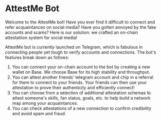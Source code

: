 # AttestMe Bot 

Welcome to the AttestMe bot! Have you ever find it difficult to connect and refer acquaintances on social media? Have you gotten annoyed by the fake accounts and scams? Here is our solution: we crafted an on-chain attestatiion system for social media! 

AttestMe bot is currently launched on Telegram, which is fabulous in connecting people yet tough to verify accounts and connections. The bot's features break down as follows: 

1. You can connect your on-chain account to the bot by creating a new wallet on Base. We choose Base for its high stability and throughput. 
2. You can attest another friends' telegram account and chip in a referral for them to connect to your friends. Your friends can then use your attestation to prove their authenticity and efficiently connect! 
3. You can choose from a selection of additional attestation schemas to attest someone's skills, fan status, goals, etc. to help build a network map among your acquaintances. 
4. You can check attestations of a new connection to confirm credibility and avoid spam and fraud. 

